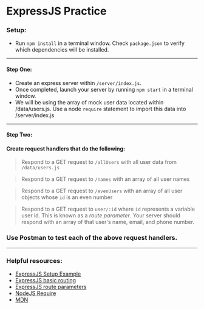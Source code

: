 # ExpressJS Practice

### Setup:
* Run `npm install` in a terminal window. Check `package.json` to verify which dependencies will be installed.

---

#### Step One:
* Create an express server within `/server/index.js`.
* Once completed, launch your server by running `npm start` in a terminal window.
* We will be using the array of mock user data located within /data/users.js. Use a node `require` statement to import this data into /server/index.js
---

#### Step Two:
#### Create request handlers that do the following:
> Respond to a GET request to `/allUsers` with all user data from `/data/users.js`

> Respond to a GET request to `/names` with an array of all user names

> Respond to a GET request to `/evenUsers` with an array of all user objects whose `id` is an even number

> Respond to a GET request to `user/:id` where `id` represents a variable user id. This is known as a *route parameter*. Your server should respond with an array of that user's name, email, and phone number.
### Use Postman to test each of the above request handlers.

---


### Helpful resources:
* [ExpressJS Setup Example](http://expressjs.com/en/starter/hello-world.html)
* [ExpressJS basic routing](http://expressjs.com/en/starter/basic-routing.html)
* [ExpressJS route parameters](http://expressjs.com/en/guide/routing.html#route-parameters)
* [NodeJS Require](https://nodejs.org/en/knowledge/getting-started/what-is-require/)
* [MDN](https://developer.mozilla.org/en-US/)
